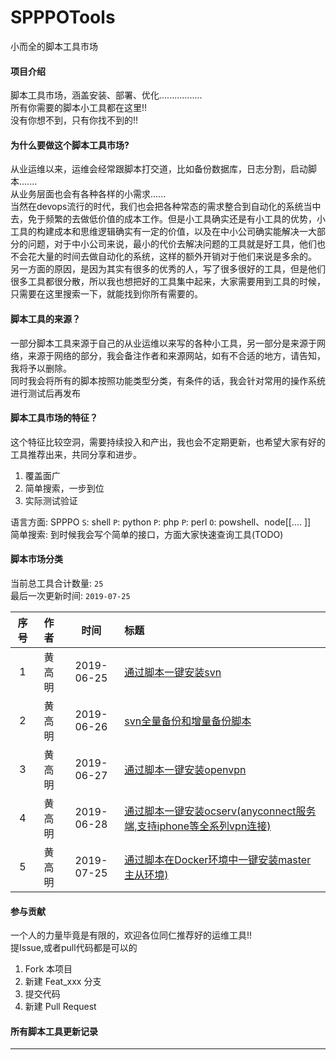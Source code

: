 # SPPPOTools

小而全的脚本工具市场

#### 项目介绍
脚本工具市场，涵盖安装、部署、优化.................   
所有你需要的脚本小工具都在这里!!   
没有你想不到，只有你找不到的!!

#### 为什么要做这个脚本工具市场?
从业运维以来，运维会经常跟脚本打交道，比如备份数据库，日志分割，启动脚本.......   
从业务层面也会有各种各样的小需求......   
当然在devops流行的时代，我们也会把各种常态的需求整合到自动化的系统当中去，免于频繁的去做低价值的成本工作。但是小工具确实还是有小工具的优势，小工具的构建成本和思维逻辑确实有一定的价值，以及在中小公司确实能解决一大部分的问题，对于中小公司来说，最小的代价去解决问题的工具就是好工具，他们也不会花大量的时间去做自动化的系统，这样的额外开销对于他们来说是多余的。   
另一方面的原因，是因为其实有很多的优秀的人，写了很多很好的工具，但是他们很多工具都很分散，所以我也想把好的工具集中起来，大家需要用到工具的时候，只需要在这里搜索一下，就能找到你所有需要的。

#### 脚本工具的来源？
一部分脚本工具来源于自己的从业运维以来写的各种小工具，另一部分是来源于网络，来源于网络的部分，我会备注作者和来源网站，如有不合适的地方，请告知，我将予以删除。   
同时我会将所有的脚本按照功能类型分类，有条件的话，我会针对常用的操作系统进行测试后再发布

#### 脚本工具市场的特征？
这个特征比较空洞，需要持续投入和产出，我也会不定期更新，也希望大家有好的工具推荐出来，共同分享和进步。

1. 覆盖面广 
2. 简单搜索，一步到位
3. 实际测试验证

语言方面: SPPPO  `S`: shell  `P`: python `P`: php `P`: perl `O`: powshell、node[[....
]]   
简单搜索: 到时候我会写个简单的接口，方面大家快速查询工具(TODO) 

#### 脚本市场分类

当前总工具合计数量: `25`  
最后一次更新时间: `2019-07-25` 

| 序号 | 作者 | 时间 |标题 |
| :--------: | :--------: | :--------: | :------ |
| 1 | 黄高明 | 2019-06-25 | [通过脚本一键安装svn](https://gitee.com/lookingdreamer/SPPPOTools/tree/master/centos/svn) |
| 2 |  黄高明 | 2019-06-26 |[svn全量备份和增量备份脚本](https://gitee.com/lookingdreamer/SPPPOTools/tree/master/centos/svn) |
| 3 |  黄高明 | 2019-06-27 | [通过脚本一键安装openvpn](https://gitee.com/lookingdreamer/SPPPOTools/tree/master/centos/vpn/openvpn) |
| 4 |  黄高明 | 2019-06-28 |[通过脚本一键安装ocserv(anyconnect服务端,支持iphone等全系列vpn连接)](https://gitee.com/lookingdreamer/SPPPOTools/tree/master/centos/vpn/anyconnect) |
| 5 |  黄高明 | 2019-07-25 |[通过脚本在Docker环境中一键安装master主从环境)](https://gitee.com/lookingdreamer/SPPPOTools/tree/master/docker/docker-mysql-replication) |


#### 参与贡献
一个人的力量毕竟是有限的，欢迎各位同仁推荐好的运维工具!!   
提Issue,或者pull代码都是可以的

1. Fork 本项目
2. 新建 Feat_xxx 分支
3. 提交代码
4. 新建 Pull Request

#### 所有脚本工具更新记录
---


